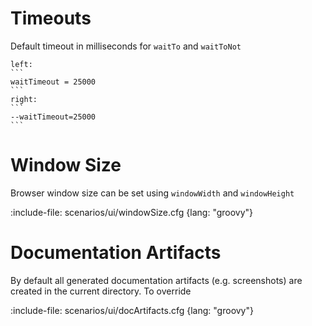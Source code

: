 # Timeouts

Default timeout in milliseconds for `waitTo` and `waitToNot`

`````columns
left:
```
waitTimeout = 25000
```
right:
```
--waitTimeout=25000
```
`````

# Window Size

Browser window size can be set using `windowWidth` and `windowHeight`

:include-file: scenarios/ui/windowSize.cfg {lang: "groovy"}

# Documentation Artifacts

By default all generated documentation artifacts (e.g. screenshots) are created in the current directory.
To override

:include-file: scenarios/ui/docArtifacts.cfg {lang: "groovy"}
